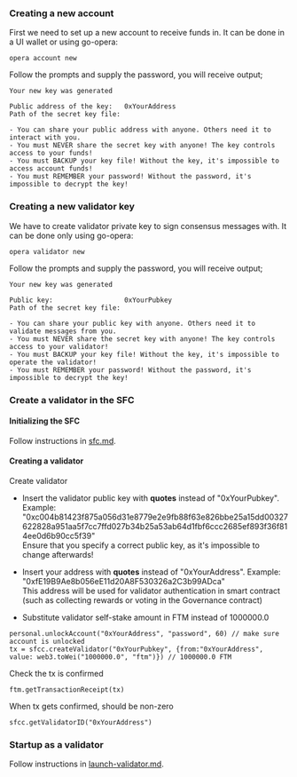 ### Creating a new account

First we need to set up a new account to receive funds in. It can be done in a UI wallet or using go-opera:

```
opera account new
```

Follow the prompts and supply the password, you will receive output;

```
Your new key was generated

Public address of the key:   0xYourAddress
Path of the secret key file:

- You can share your public address with anyone. Others need it to interact with you.
- You must NEVER share the secret key with anyone! The key controls access to your funds!
- You must BACKUP your key file! Without the key, it's impossible to access account funds!
- You must REMEMBER your password! Without the password, it's impossible to decrypt the key!
```

### Creating a new validator key

We have to create validator private key to sign consensus messages with. It can be done only using go-opera:

```
opera validator new
```

Follow the prompts and supply the password, you will receive output;

```
Your new key was generated

Public key:                  0xYourPubkey
Path of the secret key file:

- You can share your public key with anyone. Others need it to validate messages from you.
- You must NEVER share the secret key with anyone! The key controls access to your validator!
- You must BACKUP your key file! Without the key, it's impossible to operate the validator!
- You must REMEMBER your password! Without the password, it's impossible to decrypt the key!
```

### Create a validator in the SFC

#### Initializing the SFC

Follow instructions in [sfc.md](sfc.md).

#### Creating a validator

Create validator

- Insert the validator public key with **quotes** instead of "0xYourPubkey". Example: "0xc004b81423f875a056d31e8779e2e9fb88f63e826bbe25a15dd00327622828a951aa5f7cc7ffd027b34b25a53ab64d1fbf6ccc2685ef893f36f814ee0d6b90cc5f39"  
Ensure that you specify a correct public key, as it's impossible to change afterwards!

- Insert your address with **quotes** instead of "0xYourAddress". Example: "0xfE19B9Ae8b056eE11d20A8F530326a2C3b99ADca"  
This address will be used for validator authentication in smart contract (such as collecting rewards or voting in the Governance contract)

- Substitute validator self-stake amount in FTM instead of 1000000.0

```
personal.unlockAccount("0xYourAddress", "password", 60) // make sure account is unlocked
tx = sfcc.createValidator("0xYourPubkey", {from:"0xYourAddress", value: web3.toWei("1000000.0", "ftm")}) // 1000000.0 FTM
```


Check the tx is confirmed
```
ftm.getTransactionReceipt(tx) 
```

When tx gets confirmed, should be non-zero
```
sfcc.getValidatorID("0xYourAddress")
```

### Startup as a validator

Follow instructions in [launch-validator.md](launch-validator.md).
